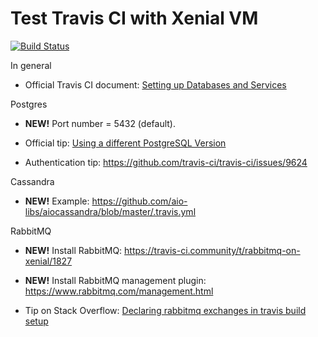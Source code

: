 # Test Travis CI with Xenial VM

[![Build Status](https://travis-ci.com/buluma/test-travisci-xenial-2.svg?branch=main)](https://travis-ci.com/buluma/test-travisci-xenial-2)

In general

 - Official Travis CI document: [Setting up Databases and Services](https://docs.travis-ci.com/user/database-setup/)


Postgres

 - **NEW!** Port number = 5432 (default).

 - Official tip: [Using a different PostgreSQL Version](https://docs.travis-ci.com/user/database-setup/#using-a-different-postgresql-version)

 - Authentication tip: https://github.com/travis-ci/travis-ci/issues/9624

Cassandra

 - **NEW!** Example: https://github.com/aio-libs/aiocassandra/blob/master/.travis.yml

RabbitMQ 

 - **NEW!** Install RabbitMQ: https://travis-ci.community/t/rabbitmq-on-xenial/1827

 - **NEW!** Install RabbitMQ management plugin: https://www.rabbitmq.com/management.html

 - Tip on Stack Overflow: [Declaring rabbitmq exchanges in travis build setup](https://stackoverflow.com/q/52107517/714426)
